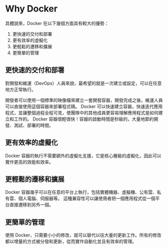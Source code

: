Why Docker
===========

具體說來，Docker 在以下幾個方面具有較大的優勢：

1. 更快速的交付和部署
2. 更有效率的虛擬化
3. 更輕鬆的遷移和擴展
4. 更簡單的管理

更快速的交付和部署
------------------

對開發和維運（DevOps）人員來說，最希望的就是一次建立或設定，可以在任意地方正常執行。

開發者可以使用一個標準的映像檔來建立一套開發容器，開發完成之後，維運人員可以直接使用這個容器來部署程式碼。 Docker 可以快速建立容器，快速迭代應用程式，並讓整個過程全程可見，使團隊中的其他成員更容易理解應用程式是如何建立和工作的。 Docker 容器很輕很快！容器的啟動時間是秒級的，大量地節約開發、測試、部署的時間。

更有效率的虛擬化
----------------

Docker 容器的執行不需要額外的虛擬化支援，它是核心層級的虛擬化，因此可以實作更高的效能和效率。

更輕鬆的遷移和擴展
------------------

Docker 容器幾乎可以在任意的平台上執行，包括實體機器、虛擬機、公有雲、私有雲、個人電腦、伺服器等。 這種兼容性可以讓使用者把一個應用程式從一個平台直接遷移到另外一個。

更簡單的管理
------------

使用 Docker，只需要小小的修改，就可以替代以往大量的更新工作。所有的修改都以增量的方式被分發和更新，從而實作自動化並且有效率的管理。

